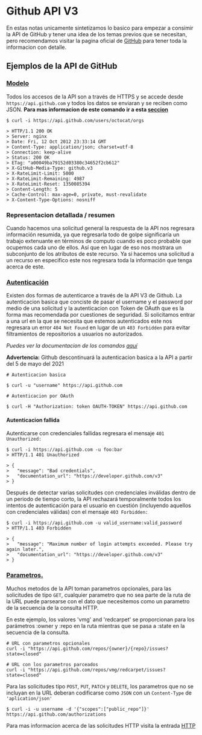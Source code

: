 # Github API V3

En estas notas unicamente sintetizamos lo basico para empezar a consimir la API de GitHub y tener una idea de los temas previos que se necesitan, pero recomendamos visitar la pagina oficial de [GitHub](https://docs.github.com/es/free-pro-team@latest/rest) para tener toda la informacion con detalle.

## Ejemplos de la API de GitHub

### [Modelo](https://docs.github.com/es/free-pro-team@latest/rest/overview/resources-in-the-rest-api#modelo)

Todos los accesos de la API son a través de HTTPS y se accede desde `https://api.github.com` y todos los datos se enviaran y se reciben como JSON.
**Para mas informacion de este comando ir a esta [seccion](./curl.md/#Curl)**

```
$ curl -i https://api.github.com/users/octocat/orgs

> HTTP/1.1 200 OK
> Server: nginx
> Date: Fri, 12 Oct 2012 23:33:14 GMT
> Content-Type: application/json; charset=utf-8
> Connection: keep-alive
> Status: 200 OK
> ETag: "a00049ba79152d03380c34652f2cb612"
> X-GitHub-Media-Type: github.v3
> X-RateLimit-Limit: 5000
> X-RateLimit-Remaining: 4987
> X-RateLimit-Reset: 1350085394
> Content-Length: 5
> Cache-Control: max-age=0, private, must-revalidate
> X-Content-Type-Options: nosniff
```

### Representacion detallada / resumen

Cuando hacemos una solicitud general la respuesta de la API nos regresara información resumida, ya que regresarla todo de golpe significaría un trabajo extenuante en términos de computo cuando es poco probable que ocupemos cada uno de ellos.
Así que en lugar de eso nos mostrara un subconjunto de los atributos de este recurso.
Ya si hacemos una solicitud a un recurso en especifico este nos regresara toda la información que tenga acerca de este.


### [Autenticación](https://docs.github.com/es/free-pro-team@latest/rest/overview/resources-in-the-rest-api#autenticaci%C3%B3n-b%C3%A1sica)

Existen dos formas de autenticarce a través de la API V3 de Github.
La autenticacion basica que conciste de pasar el username y el password por medio de una solicitud y la autenticacion con Token de OAuth que es la forma mas recomendada por cuestiones de seguridad.
Si solicitamos entrar a una url en la que se necesita que estemos autenticados este nos regresara un error `404 Not Found` en lugar de un `403 Forbidden` para evitar filtramientos de repositorios a usuarios no autorizados.

*Puedes ver la documentacion de los comandos [aquí](./curl.md/#Curl)*

**Advertencia:** Github descontinuará la autenticacion basica a la API a partir del 5 de mayo del 2021

```
# Autenticacion basica

$ curl -u "username" https://api.github.com

```
```
# Autenticacion por OAuth

$ curl -H "Authorization: token OAUTH-TOKEN" https://api.github.com

```
#### Autenticacion fallida

Autenticarse con credenciales fallidas regresara el mensaje `401 Unauthorized:`

```
$ curl -i https://api.github.com -u foo:bar
> HTTP/1.1 401 Unauthorized

> {
>   "message": "Bad credentials",
>   "documentation_url": "https://developer.github.com/v3"
> }
```

Después de detectar varias solicitudes con credenciales inválidas dentro de un periodo de tiempo corto, la API rechazará temporalmente todos los intentos de autenticación para el usuario en cuestión (incluyendo aquellos con credenciales válidas) con el mensaje `403 Forbidden:`

```
$ curl -i https://api.github.com -u valid_username:valid_password
> HTTP/1.1 403 Forbidden

> {
>   "message": "Maximum number of login attempts exceeded. Please try again later.",
>   "documentation_url": "https://developer.github.com/v3"
> }
```

### [Parametros.](https://docs.github.com/es/free-pro-team@latest/rest/overview/resources-in-the-rest-api#par%C3%A1metros)

Muchos metodos de la API toman parametros opcionales, para las solicitudes de tipo `GET`, cualquier parametro que no sea parte de la ruta de la URL puede parsearse con el dato que necesitemos como un parametro de la secuencia de la consulta HTTP.

En este ejemplo, los valores 'vmg' and 'redcarpet' se proporcionan para los parámetros :owner y :repo en la ruta mientras que se pasa a :state en la secuencia de la consulta.
```
# URL con parametros opcionales
curl -i "https://api.github.com/repos/{owner}/{repo}/issues?state=closed"
```
```
# URL con los parametros parceados
curl -i "https://api.github.com/repos/vmg/redcarpet/issues?state=closed"
```

Para las solicitudes tipo `POST`, `PUT`, `PATCH` y `DELETE`, los parametros que no se incluyan en la URL deberan codificarse como `JSON` con un `Content-Type` de `'aplication/json'`

```
$ curl -i -u username -d '{"scopes":["public_repo"]}' https://api.github.com/authorizations
```

Para mas informacion acerca de las solicitudes HTTP visita la entrada [HTTP](./http.md/)


